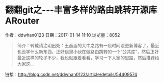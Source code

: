 # 翻翻git之---丰富多样的路由跳转开源库 ARouter
作者：ddwhan0123
日期：2017-01-14 11:10
浏览量：8052
> 简介：转载请注明出处：王亟亟的大牛之路有一段时间没更新博客了，最近也没学什么新东西，正好组里小伙在做路由跳转的一个“公共库“，然后正好最近这样的轮子不少，我也就跟着看看，学习一下人家的思路，然后推荐给大家这...

 链接：http://blog.csdn.net/ddwhan0123/article/details/54409574
